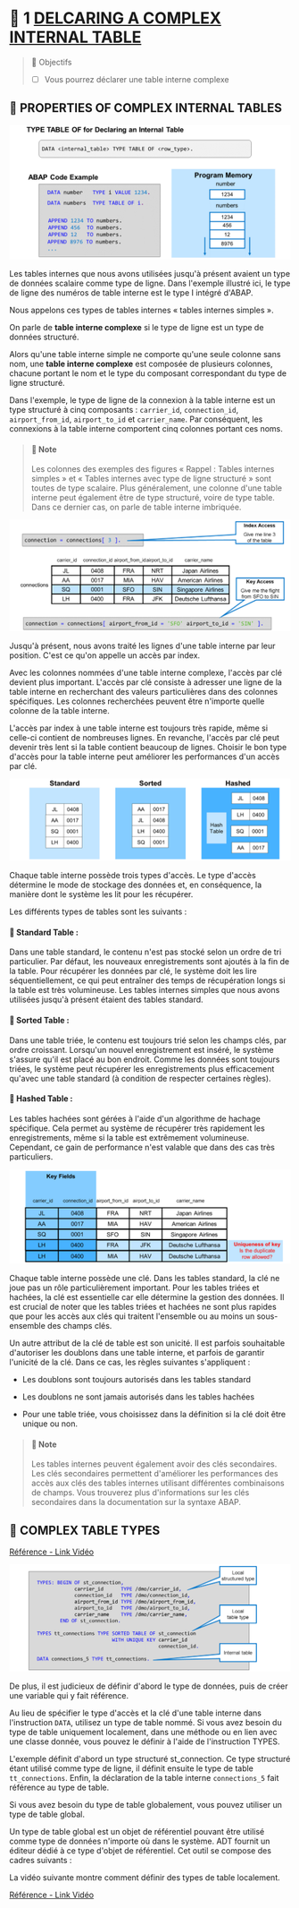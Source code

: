 # 🌸 1 [DELCARING A COMPLEX INTERNAL TABLE](https://learning.sap.com/learning-journeys/acquire-core-abap-skills/declaring-a-complex-internal-table_e2463cb1-7806-46c5-8367-cff38681721f)

> 🌺 Objectifs
>
> - [ ] Vous pourrez déclarer une table interne complexe

## 🌸 PROPERTIES OF COMPLEX INTERNAL TABLES

![](./assets/01-PropertiesOfComplexITABs_001.png)

Les tables internes que nous avons utilisées jusqu'à présent avaient un type de données scalaire comme type de ligne. Dans l'exemple illustré ici, le type de ligne des numéros de table interne est le type I intégré d'ABAP.

Nous appelons ces types de tables internes « tables internes simples ».

On parle de **table interne complexe** si le type de ligne est un type de données structuré.

Alors qu'une table interne simple ne comporte qu'une seule colonne sans nom, une **table interne complexe** est composée de plusieurs colonnes, chacune portant le nom et le type du composant correspondant du type de ligne structuré.

Dans l'exemple, le type de ligne de la connexion à la table interne est un type structuré à cinq composants : `carrier_id`, `connection_id`, `airport_from_id`, `airport_to_id` et `carrier_name`. Par conséquent, les connexions à la table interne comportent cinq colonnes portant ces noms.

> #### 🍧 Note
>
> Les colonnes des exemples des figures « Rappel : Tables internes simples » et « Tables internes avec type de ligne structuré » sont toutes de type scalaire. Plus généralement, une colonne d'une table interne peut également être de type structuré, voire de type table. Dans ce dernier cas, on parle de table interne imbriquée.

![](./assets/01-PropertiesOfComplexITABs_003.png)

Jusqu'à présent, nous avons traité les lignes d'une table interne par leur position. C'est ce qu'on appelle un accès par index.

Avec les colonnes nommées d'une table interne complexe, l'accès par clé devient plus important. L'accès par clé consiste à adresser une ligne de la table interne en recherchant des valeurs particulières dans des colonnes spécifiques. Les colonnes recherchées peuvent être n'importe quelle colonne de la table interne.

L'accès par index à une table interne est toujours très rapide, même si celle-ci contient de nombreuses lignes. En revanche, l'accès par clé peut devenir très lent si la table contient beaucoup de lignes. Choisir le bon type d'accès pour la table interne peut améliorer les performances d'un accès par clé.

![](./assets/01-PropertiesOfComplexITABs_004.png)

Chaque table interne possède trois types d'accès. Le type d'accès détermine le mode de stockage des données et, en conséquence, la manière dont le système les lit pour les récupérer.

Les différents types de tables sont les suivants :

#### 💮 **Standard Table** :

Dans une table standard, le contenu n'est pas stocké selon un ordre de tri particulier. Par défaut, les nouveaux enregistrements sont ajoutés à la fin de la table. Pour récupérer les données par clé, le système doit les lire séquentiellement, ce qui peut entraîner des temps de récupération longs si la table est très volumineuse. Les tables internes simples que nous avons utilisées jusqu'à présent étaient des tables standard.

#### 💮 **Sorted Table** :

Dans une table triée, le contenu est toujours trié selon les champs clés, par ordre croissant. Lorsqu'un nouvel enregistrement est inséré, le système s'assure qu'il est placé au bon endroit. Comme les données sont toujours triées, le système peut récupérer les enregistrements plus efficacement qu'avec une table standard (à condition de respecter certaines règles).

#### 💮 **Hashed Table** :

Les tables hachées sont gérées à l'aide d'un algorithme de hachage spécifique. Cela permet au système de récupérer très rapidement les enregistrements, même si la table est extrêmement volumineuse. Cependant, ce gain de performance n'est valable que dans des cas très particuliers.

![](./assets/01-PropertiesOfComplexITABs_005.png)

Chaque table interne possède une clé. Dans les tables standard, la clé ne joue pas un rôle particulièrement important. Pour les tables triées et hachées, la clé est essentielle car elle détermine la gestion des données. Il est crucial de noter que les tables triées et hachées ne sont plus rapides que pour les accès aux clés qui traitent l'ensemble ou au moins un sous-ensemble des champs clés.

Un autre attribut de la clé de table est son unicité. Il est parfois souhaitable d'autoriser les doublons dans une table interne, et parfois de garantir l'unicité de la clé. Dans ce cas, les règles suivantes s'appliquent :

- Les doublons sont toujours autorisés dans les tables standard

- Les doublons ne sont jamais autorisés dans les tables hachées

- Pour une table triée, vous choisissez dans la définition si la clé doit être unique ou non.

> #### 🍧 Note
>
> Les tables internes peuvent également avoir des clés secondaires. Les clés secondaires permettent d'améliorer les performances des accès aux clés des tables internes utilisant différentes combinaisons de champs. Vous trouverez plus d'informations sur les clés secondaires dans la documentation sur la syntaxe ABAP.

## 🌸 COMPLEX TABLE TYPES

[Référence - Link Vidéo](https://learning.sap.com/learning-journeys/acquire-core-abap-skills/declaring-a-complex-internal-table_e2463cb1-7806-46c5-8367-cff38681721f)

![](./assets/02-ComplexTableTypes_002.png)

De plus, il est judicieux de définir d'abord le type de données, puis de créer une variable qui y fait référence.

Au lieu de spécifier le type d'accès et la clé d'une table interne dans l'instruction `DATA`, utilisez un type de table nommé. Si vous avez besoin du type de table uniquement localement, dans une méthode ou en lien avec une classe donnée, vous pouvez le définir à l'aide de l'instruction TYPES.

L'exemple définit d'abord un type structuré st_connection. Ce type structuré étant utilisé comme type de ligne, il définit ensuite le type de table `tt_connections`. Enfin, la déclaration de la table interne `connections_5` fait référence au type de table.

Si vous avez besoin du type de table globalement, vous pouvez utiliser un type de table global.

Un type de table global est un objet de référentiel pouvant être utilisé comme type de données n'importe où dans le système. ADT fournit un éditeur dédié à ce type d'objet de référentiel. Cet outil se compose des cadres suivants :

La vidéo suivante montre comment définir des types de table localement.

[Référence - Link Vidéo](https://learning.sap.com/learning-journeys/acquire-core-abap-skills/declaring-a-complex-internal-table_e2463cb1-7806-46c5-8367-cff38681721f)
